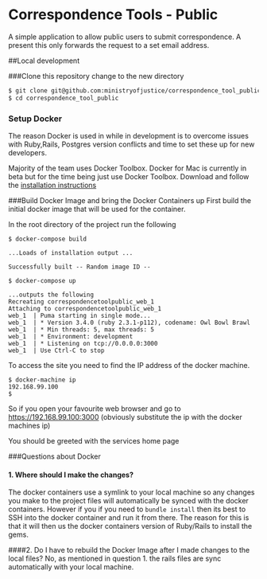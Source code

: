 # Correspondence Tools - Public

A simple application to allow public users to submit correspondence. A present this only forwards the request to a set email address.

##Local development

###Clone this repository change to the new directory

```bash
$ git clone git@github.com:ministryofjustice/correspondence_tool_public.git
$ cd correspondence_tool_public
```

### Setup Docker 

The reason Docker is used in while in development is to overcome issues with Ruby,Rails, Postgres version conflicts and time to set these up for new developers.

Majority of the team uses Docker Toolbox. Docker for Mac is currently in beta but for the time being just use Docker Toolbox. Download and follow the [installation instructions](https://docs.docker.com/toolbox/toolbox_install_mac/)

###Build Docker Image and bring the Docker Containers up
First build the initial docker image that will be used for the container.

In the root directory of the project run the following

```
$ docker-compose build

...Loads of installation output ...

Successfully built -- Random image ID --

$ docker-compose up

...outputs the following
Recreating correspondencetoolpublic_web_1
Attaching to correspondencetoolpublic_web_1
web_1  | Puma starting in single mode...
web_1  | * Version 3.4.0 (ruby 2.3.1-p112), codename: Owl Bowl Brawl
web_1  | * Min threads: 5, max threads: 5
web_1  | * Environment: development
web_1  | * Listening on tcp://0.0.0.0:3000
web_1  | Use Ctrl-C to stop

```

To access the site you need to find the IP address of the docker machine.

```
$ docker-machine ip
192.168.99.100
$ 
```
So if you open your favourite web browser and go to https://192.168.99.100:3000 (obviously substitute the ip with the docker machines ip)

You should be greeted with the services home page

###Questions about Docker

#### 1. Where should I make the changes?
The docker containers use a symlink to your local machine so any changes you make to the project files will automatically be synced with the docker containers. However if you if you need to ```bundle install``` then its best to SSH into the docker container and run it from there. The reason for this is that it will then us the docker containers version of Ruby/Rails to install the gems.

####2. Do I have to rebuild the Docker Image after I made changes to the local files?
No, as mentioned in question 1. the rails files are sync automatically with your local machine.